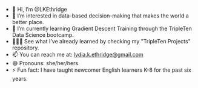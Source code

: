 - 👋 Hi, I’m @LKEthridge
- 👀 I’m interested in data-based decision-making that makes the world a better place.
- 🌱 I’m currently learning Gradient Descent Training through the TripleTen Data Science bootcamp.
- 👩🏼‍🎓 See what I've already learned by checking my "TripleTen Projects" repository.
- 📫 You can reach me at: lydia.k.ethridge@gmail.com
- 😄 Pronouns: she/her/hers
- ⚡ Fun fact: I have taught newcomer English learners K-8 for the past six years.
